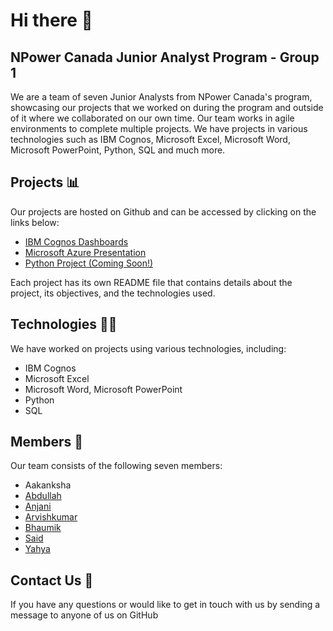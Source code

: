 # Hi there 👋
## NPower Canada Junior Analyst Program - Group 1 

We are a team of seven Junior Analysts from NPower Canada's program, showcasing our projects that we worked on during the program and outside of it where we collaborated on our own time. Our team works in agile environments to complete multiple projects. We have projects in various technologies such as IBM Cognos, Microsoft Excel, Microsoft Word, Microsoft PowerPoint, Python, SQL and much more.

## Projects 📊

Our projects are hosted on Github and can be accessed by clicking on the links below:

- [IBM Cognos Dashboards](https://github.com/NPower-JDA/Cognos-Dashboards)
- [Microsoft Azure Presentation](https://github.com/NPower-JDA/Presentations)
- [Python Project (Coming Soon!)](https://github.com/NPower-JDA)


Each project has its own README file that contains details about the project, its objectives, and the technologies used.

## Technologies 👩‍💻

We have worked on projects using various technologies, including:

- IBM Cognos
- Microsoft Excel
- Microsoft Word, Microsoft PowerPoint
- Python
- SQL

## Members 👥

Our team consists of the following seven members:

- Aakanksha
- [Abdullah](https://github.com/abdullah-maher-abbod)
- [Anjani](https://github.com/SirivellaAnjani)
- [Arvishkumar](https://github.com/arvishbarot56)
- [Bhaumik](https://github.com/Bhaumikblaze)
- [Said](https://github.com/sdhnr)
- [Yahya](https://github.com/yahya-darman)

## Contact Us 🤝

If you have any questions or would like to get in touch with us by sending a message to anyone of us on GitHub
